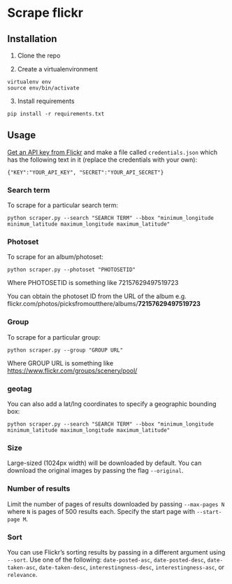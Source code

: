 # Scrape flickr

## Installation

1. Clone the repo

2. Create a virtualenvironment

```
virtualenv env
source env/bin/activate
```

3. Install requirements

`pip install -r requirements.txt`

## Usage

[Get an API key from Flickr](https://www.flickr.com/services/api/misc.api_keys.html) and make a file called `credentials.json` which has the following text in it (replace the credentials with your own):

```
{"KEY":"YOUR_API_KEY", "SECRET":"YOUR_API_SECRET"}
```

### Search term 
To scrape for a particular search term:

`python scraper.py --search "SEARCH TERM" --bbox "minimum_longitude minimum_latitude maximum_longitude maximum_latitude"`


### Photoset 
To scrape for an album/photoset:

`python scraper.py --photoset "PHOTOSETID"`

Where PHOTOSETID is something like 72157629497519723

You can obtain the photoset ID from the URL of the album e.g. flickr.com/photos/picksfromoutthere/albums/**72157629497519723**

### Group
To scrape for a particular group:

`python scraper.py --group "GROUP URL"`

Where GROUP URL is something like https://www.flickr.com/groups/scenery/pool/

### geotag
You can also add a lat/lng coordinates to specify a geographic bounding box:

`python scraper.py --search "SEARCH TERM" --bbox "minimum_longitude minimum_latitude maximum_longitude maximum_latitude"`

### Size
Large-sized (1024px width) will be downloaded by default. You can download the original images by passing the flag `--original`.

### Number of results 

Limit the number of pages of results downloaded by passing `--max-pages N` where `N` is pages of 500 results each.  Specify the start page with `--start-page M`.

### Sort
You can use Flickr’s sorting results by passing in a different argument using `--sort`. Use one of the following: `date-posted-asc`, `date-posted-desc`, `date-taken-asc`, `date-taken-desc`, `interestingness-desc`, `interestingness-asc`, or `relevance`.
